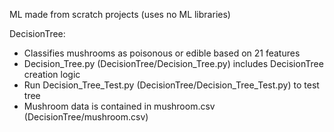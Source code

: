 ML made from scratch projects (uses no ML libraries)

DecisionTree:
- Classifies mushrooms as poisonous or edible based on 21 features
- Decision_Tree.py (DecisionTree/Decision_Tree.py) includes DecisionTree creation logic
- Run Decision_Tree_Test.py (DecisionTree/Decision_Tree_Test.py) to test tree
- Mushroom data is contained in mushroom.csv (DecisionTree/mushroom.csv)
